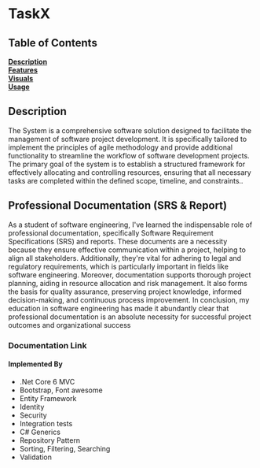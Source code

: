 # TaskX

## Table of Contents

**[Description](#Description)**<br>
**[Features](#Features)**<br>
**[Visuals](#Visuals)**<br>
**[Usage](#Usage)**<br>


## Description
The System is a comprehensive software solution designed to facilitate the management of software
project development. It is specifically tailored to implement the principles of agile methodology and
provide additional functionality to streamline the workflow of software development projects. The
primary goal of the system is to establish a structured framework for effectively allocating and controlling
resources, ensuring that all necessary tasks are completed within the defined scope, timeline, and
constraints..

## Professional Documentation (SRS & Report)
As a student of software engineering, I've learned the indispensable role of professional documentation, specifically Software Requirement Specifications (SRS) and reports. These documents are a necessity because they ensure effective communication within a project, helping to align all stakeholders. Additionally, they're vital for adhering to legal and regulatory requirements, which is particularly important in fields like software engineering. Moreover, documentation supports thorough project planning, aiding in resource allocation and risk management. It also forms the basis for quality assurance, preserving project knowledge, informed decision-making, and continuous process improvement. In conclusion, my education in software engineering has made it abundantly clear that professional documentation is an absolute necessity for successful project outcomes and organizational success

### Documentation Link 

#### Implemented By

- .Net Core 6 MVC
- Bootstrap, Font awesome
- Entity Framework
- Identity
- Security
- Integration tests
- C# Generics
- Repository Pattern
- Sorting, Filtering, Searching 
- Validation

